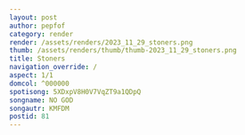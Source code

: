 ```yaml
---
layout: post
author: pepfof
category: render
render: /assets/renders/2023_11_29_stoners.png
thumb: /assets/renders/thumb/thumb-2023_11_29_stoners.png
title: Stoners
navigation_override: /
aspect: 1/1
domcol: ^000000
spotisong: 5XDxpV8H0V7VqZT9a1QDpQ
songname: NO GOD
songautr: KMFDM
postid: 81
---
```


<!--USER BEGIN 1-->

<!--USER END 1-->

<!--more-->
<!--USER BEGIN 2-->

<!--USER END 2-->


